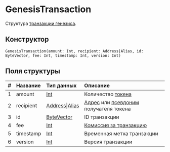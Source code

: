 # GenesisTransaction

Структура [транзакции генезиса](/ru/blockchain/transaction-type/genesis-transaction).

## Конструктор

``` ride
GenesisTransaction(amount: Int, recipient: Address|Alias, id: ByteVector, fee: Int, timestamp: Int, version: Int)
```

## Поля структуры

| # | Название | Тип данных | Описание |
| :--- | :--- | :--- | :--- |
| 1 | amount | [Int](/ru/ride/v4/data-types/int) | Количество [токена](/ru/blockchain/token/) |
| 2 | recipient | [Address](/ru/ride/v4/structures/common-structures/address)&#124;[Alias](/ru/ride/v4/structures/common-structures/alias) | [Адрес](/ru/blockchain/account/address) или [псевдоним](/ru/blockchain/account/alias) получателя токена |
| 3 | id | [ByteVector](/ru/ride/v4/data-types/byte-vector) | ID транзакции |
| 4 | fee | [Int](/ru/ride/v4/data-types/int) | [Комиссия за транзакцию](/ru/blockchain/transaction/transaction-fee) |
| 5 | timestamp | [Int](/ru/ride/v4/data-types/int) | Временная метка транзакции |
| 6 | version | [Int](/ru/ride/v4/data-types/int) | Версия транзакции |
